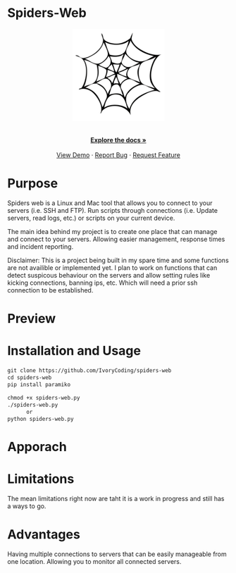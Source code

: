 # Spiders-Web
<!-- Project Logo will go here -->
<!-- Project cool buttons such as languages etc. here -->
<div align="center">
  <a href="https://github.com/IvoryCoding/spiders-web">
    <img src="logo.png" alt="Logo" width="210" height="210">
  </a>
</div>

<p align="center">
    <br />
    <a href="https://github.com/IvoryCoding/spiders-web"><strong>Explore the docs »</strong></a>
    <br />
    <br />
    <a href="https://github.com/IvoryCoding/spiders-web">View Demo</a>
    ·
    <a href="https://github.com/IvoryCoding/spiders-web/issues">Report Bug</a>
    ·
    <a href="https://github.com/IvoryCoding/spiders-web/issues">Request Feature</a>
</p>

# Purpose
Spiders web is a Linux and Mac tool that allows you to connect to your servers (i.e. SSH and FTP). Run scripts through connections (i.e. Update servers, read logs, etc.) or scripts on your current device.

The main idea behind my project is to create one place that can manage and connect to your servers. Allowing easier management, response times and incident reporting.

Disclaimer: This is a project being built in my spare time and some functions are not availible or implemented yet. I plan to work on functions that can detect suspicous behaviour on the servers and allow setting rules like kicking connections, banning ips, etc. Which will need a prior ssh connection to be established.

# Preview

<!-- image will go here of the preview for the application -->

# Installation and Usage

```
git clone https://github.com/IvoryCoding/spiders-web
cd spiders-web
pip install paramiko
```
```
chmod +x spiders-web.py
./spiders-web.py
      or
python spiders-web.py
```

# Apporach
<!-- An image for approach and how connections are established -->

# Limitations
The mean limitations right now are taht it is a work in progress and still has a ways to go.

# Advantages
Having multiple connections to servers that can be easily manageable from one location. Allowing you to monitor all connected servers.
